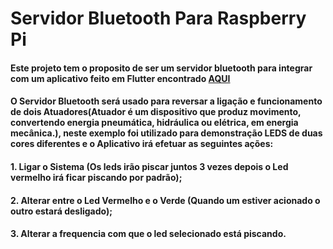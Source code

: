 ﻿# Servidor Bluetooth Para Raspberry Pi

 #### Este projeto tem o proposito de ser um servidor bluetooth para integrar com um aplicativo feito em Flutter encontrado [AQUI](https://github.com/joaovictor78/App-for-Raspberry-Pi-In-Flutter)
 
 #### O Servidor Bluetooth será usado para reversar a ligação e funcionamento de dois Atuadores(Atuador é um dispositivo que produz movimento, convertendo energia pneumática, hidráulica ou elétrica, em energia mecânica.), neste exemplo foi utilizado para demonstração LEDS de duas cores diferentes e o Aplicativo irá efetuar as seguintes ações:
 
 
 #### 1. Ligar o Sistema (Os leds irão piscar juntos 3 vezes depois o Led vermelho irá ficar piscando por padrão);
 #### 2. Alterar entre o Led Vermelho e o Verde (Quando um estiver acionado o outro estará desligado);
 #### 3. Alterar a frequencia com que o led selecionado está piscando.
